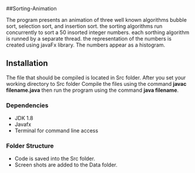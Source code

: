##Sorting-Animation

The program presents an animation of three well known algorithms bubble sort, selection sort, and insertion sort. the sorting algorithms run concurrently to sort a 50 insorted integer numbers. each sorthing algorithm is runned by a separate thread. the representation of the numbers is created using javaFx library. The numbers appear as a histogram.   

## Installation

The file that should be compiled is located in Src folder. After you set your working directory to Src folder Compile the files using the command **javac filename.java** then run the program using the command **java filename**.

### Dependencies

* JDK 1.8
* Javafx
* Terminal for command line access

### Folder Structure

* Code is saved into the Src folder.
* Screen shots are added to the Data folder.


